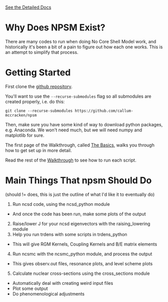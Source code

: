 [See the Detailed Docs](https://callum-mccracken.github.io/npsm/build/html)

# Why Does NPSM Exist?

There are many codes to run when doing No Core Shell Model
work, and historically it's been a bit of a pain to figure out
how each one works. This is an attempt to simplify that process.

# Getting Started

First clone the
[github repository](https://github.com/callum-mccracken/npsm.git).

You'll want to use the ``--recurse-submodules``
flag so all submodules are created properly, i.e. do this:

``git clone --recurse-submodules https://github.com/callum-mccracken/npsm``

Then, make sure you have some kind of way to download python packages,
e.g. Anaconda. We won't need much, but we will need numpy and matplotlib
for sure.

The first page of the Walkthrough,
called [The Basics](https://callum-mccracken.github.io/npsm/build/html/table_of_contents/walkthrough/the_basics.html),
walks you through how to get set up in more detail.

Read the rest of the [Walkthrough](https://callum-mccracken.github.io/npsm/build/html/table_of_contents/walkthrough/walkthrough.html) to see how to run each script.

# Main Things That npsm Should Do
(should != does, this is just the outline of what I'd like it to eventually do)
1. Run ncsd code, using the ncsd_python module
  - And once the code has been run, make some plots of the output
2. Raise/lower J for your ncsd eigenvectors with the raising_lowering module
3. Help you run trdens with some scripts in trdens_python
  - This will give RGM Kernels, Coupling Kernels and B/E matrix elements
4. Run ncsmc with the ncsmc_python module, and process the output
  - This gives observ.out files, resonance plots, and level scheme plots
5. Calculate nuclear cross-sections using the cross_sections module
  - Automatically deal with creating weird input files
  - Plot some output
  - Do phenomenological adjustments
